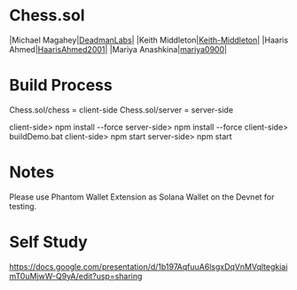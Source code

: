 # Chess.sol
|Michael Magahey|[DeadmanLabs](https://github.com/DeadmanLabs)|
|Keith Middleton|[Keith-Middleton](https://github.com/Keith-Middleton)|
|Haaris Ahmed|[HaarisAhmed2001](https://github.com/HaarisAhmed2001)|
|Mariya Anashkina|[mariya0900](https://github.com/mariya0900)|

# Build Process
Chess.sol/chess = client-side
Chess.sol/server = server-side

client-side> npm install --force
server-side> npm install --force
client-side> buildDemo.bat
client-side> npm start
server-side> npm start

# Notes
Please use Phantom Wallet Extension as Solana Wallet on the Devnet for testing.

# Self Study
https://docs.google.com/presentation/d/1b197AqfuuA6lsgxDqVnMVqltegkiaimT0uMjwW-Q9yA/edit?usp=sharing
